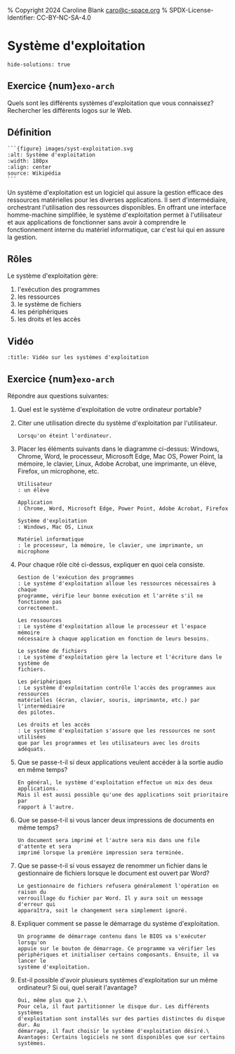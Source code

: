 % Copyright 2024 Caroline Blank <caro@c-space.org>
% SPDX-License-Identifier: CC-BY-NC-SA-4.0

# Système d'exploitation

```{metadata}
hide-solutions: true
```

## Exercice {num}`exo-arch`

Quels sont les différents systèmes d'exploitation que vous connaissez?\
Rechercher les différents logos sur le Web.

## Définition

````{sidebar}
```{figure} images/syst-exploitation.svg
:alt: Système d'exploitation
:width: 180px
:align: center
source: Wikipédia
```
````

Un système d'exploitation est un logiciel qui assure la gestion efficace des
ressources matérielles pour les diverses applications. Il sert d'intermédiaire,
orchestrant l'utilisation des ressources disponibles. En offrant une interface
homme-machine simplifiée, le système d'exploitation permet à l'utilisateur et
aux applications de fonctionner sans avoir à comprendre le fonctionnement
interne du matériel informatique, car c'est lui qui en assure la gestion.

## Rôles

Le système d'exploitation gère:

1. l'exécution des programmes
2. les ressources
3. le système de fichiers
4. les périphériques
5. les droits et les accès

## Vidéo

```{youtube} YScMI8lsy9s
:title: Vidéo sur les systèmes d'exploitation
```

## Exercice {num}`exo-arch`

Répondre aux questions suivantes:

1.  Quel est le système d'exploitation de votre ordinateur portable?

2.  Citer une utilisation directe du système d'exploitation par l'utilisateur.

    ```{solution}
    Lorsqu'on éteint l'ordinateur.
    ```

3.  Placer les éléments suivants dans le diagramme ci-dessus: Windows, Chrome,
    Word, le processeur, Microsoft Edge, Mac OS, Power Point, la mémoire, le
    clavier, Linux, Adobe Acrobat, une imprimante, un élève, Firefox, un
    microphone, etc.

    ```{solution}
    Utilisateur
    : un élève

    Application
    : Chrome, Word, Microsoft Edge, Power Point, Adobe Acrobat, Firefox

    Système d'exploitation
    : Windows, Mac OS, Linux

    Matériel informatique
    : le processeur, la mémoire, le clavier, une imprimante, un microphone
    ```

4.  Pour chaque rôle cité ci-dessus, expliquer en quoi cela consiste.

    ```{solution}
    Gestion de l'exécution des programmes
    : Le système d'exploitation alloue les ressources nécessaires à chaque
    programme, vérifie leur bonne exécution et l'arrête s'il ne fonctionne pas
    correctement.

    Les ressources
    : Le système d'exploitation alloue le processeur et l'espace mémoire
    nécessaire à chaque application en fonction de leurs besoins.

    Le système de fichiers
    : Le système d'exploitation gère la lecture et l'écriture dans le système de
    fichiers.

    Les périphériques
    : Le système d'exploitation contrôle l'accès des programmes aux ressources
    matérielles (écran, clavier, souris, imprimante, etc.) par l'intermédiaire
    des pilotes.

    Les droits et les accès
    : Le système d'exploitation s'assure que les ressources ne sont utilisées
    que par les programmes et les utilisateurs avec les droits adéquats.
    ```

5.  Que se passe-t-il si deux applications veulent accéder à la sortie audio en
    même temps?

    ```{solution}
    En général, le système d'exploitation effectue un mix des deux applications.
    Mais il est aussi possible qu'une des applications soit prioritaire par
    rapport à l'autre.
    ```

6.  Que se passe-t-il si vous lancer deux impressions de documents en même temps?

    ```{solution}
    Un document sera imprimé et l'autre sera mis dans une file d'attente et sera
    imprimé lorsque la première impression sera terminée.
    ```

7.  Que se passe-t-il si vous essayez de renommer un fichier dans le
    gestionnaire de fichiers lorsque le document est ouvert par Word?

    ```{solution}
    Le gestionnaire de fichiers refusera généralement l'opération en raison du
    verrouillage du fichier par Word. Il y aura soit un message d'erreur qui
    apparaîtra, soit le changement sera simplement ignoré.
    ```

8.  Expliquer comment se passe le démarrage du système d'exploitation.

    ```{solution}
    Un programme de démarrage contenu dans le BIOS va s'exécuter lorsqu'on
    appuie sur le bouton de démarrage. Ce programme va vérifier les
    périphériques et initialiser certains composants. Ensuite, il va lancer le
    système d'exploitation.
    ```

9.  Est-il possible d'avoir plusieurs systèmes d'exploitation sur un même
    ordinateur? Si oui, quel serait l'avantage?

    ```{solution}
    Oui, même plus que 2.\
    Pour cela, il faut partitionner le disque dur. Les différents systèmes
    d'exploitation sont installés sur des parties distinctes du disque dur. Au
    démarrage, il faut choisir le système d'exploitation désiré.\
    Avantages: Certains logiciels ne sont disponibles que sur certains systèmes.
    ```

